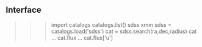 Interface
---------

>>> import catalogs
>>> catalogs.list()
sdss
xmm
>>> sdss = catalogs.load('sdss')
>>> cat = sdss.search(ra,dec,radius)
>>> cat
...
>>> cat.flux
...
>>> cat.flux['u']
